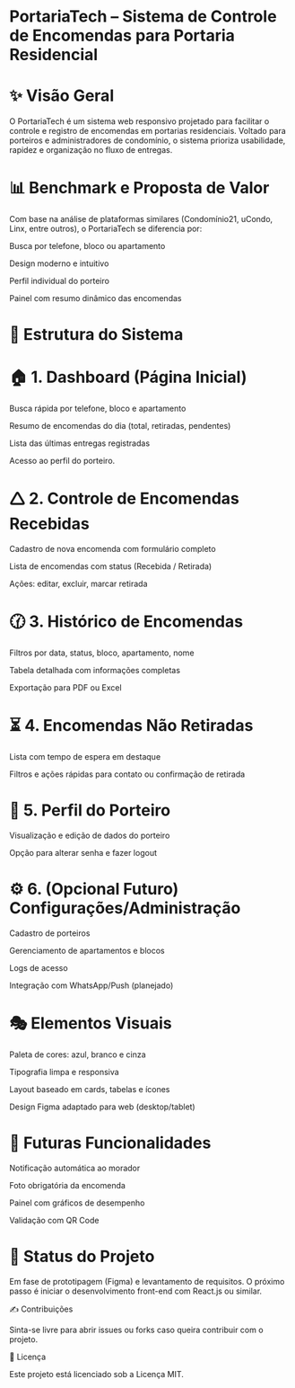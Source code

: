 # PortariaTech – Sistema de Controle de Encomendas para Portaria Residencial

# ✨ Visão Geral

O PortariaTech é um sistema web responsivo projetado para facilitar o controle e registro de encomendas em portarias residenciais. Voltado para porteiros e administradores de condomínio, o sistema prioriza usabilidade, rapidez e organização no fluxo de entregas.

# 📊 Benchmark e Proposta de Valor

Com base na análise de plataformas similares (Condomínio21, uCondo, Linx, entre outros), o PortariaTech se diferencia por:

Busca por telefone, bloco ou apartamento

Design moderno e intuitivo

Perfil individual do porteiro

Painel com resumo dinâmico das encomendas

# 📄 Estrutura do Sistema

# 🏠 1. Dashboard (Página Inicial)

Busca rápida por telefone, bloco e apartamento

Resumo de encomendas do dia (total, retiradas, pendentes)

Lista das últimas entregas registradas

Acesso ao perfil do porteiro.

# 🛆 2. Controle de Encomendas Recebidas

Cadastro de nova encomenda com formulário completo

Lista de encomendas com status (Recebida / Retirada)

Ações: editar, excluir, marcar retirada

# 🕜 3. Histórico de Encomendas

Filtros por data, status, bloco, apartamento, nome

Tabela detalhada com informações completas

Exportação para PDF ou Excel

# ⏳ 4. Encomendas Não Retiradas

Lista com tempo de espera em destaque

Filtros e ações rápidas para contato ou confirmação de retirada

# 👤 5. Perfil do Porteiro

Visualização e edição de dados do porteiro

Opção para alterar senha e fazer logout

# ⚙️ 6. (Opcional Futuro) Configurações/Administração

Cadastro de porteiros

Gerenciamento de apartamentos e blocos

Logs de acesso

Integração com WhatsApp/Push (planejado)

# 🎭 Elementos Visuais

Paleta de cores: azul, branco e cinza

Tipografia limpa e responsiva

Layout baseado em cards, tabelas e ícones

Design Figma adaptado para web (desktop/tablet)

# 🚀 Futuras Funcionalidades

Notificação automática ao morador

Foto obrigatória da encomenda

Painel com gráficos de desempenho

Validação com QR Code

# 📅 Status do Projeto

Em fase de prototipagem (Figma) e levantamento de requisitos. O próximo passo é iniciar o desenvolvimento front-end com React.js ou similar.

✍️ Contribuições

Sinta-se livre para abrir issues ou forks caso queira contribuir com o projeto.

📃 Licença

Este projeto está licenciado sob a Licença MIT.

